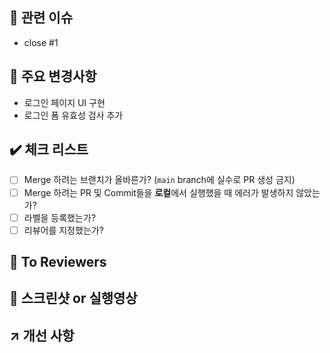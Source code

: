 ## 🚀 관련 이슈

<!-- 이슈 번호를 작성하여 종료시켜주세요 -->

- close #1

## 🔑 주요 변경사항

<!-- 내가 작업한 내용에 대해 작성해주세요! -->

- 로그인 페이지 UI 구현
- 로그인 폼 유효성 검사 추가

## ✔️ 체크 리스트

- [ ] Merge 하려는 브랜치가 올바른가? (`main` branch에 실수로 PR 생성 금지)
- [ ] Merge 하려는 PR 및 Commit들을 **로컬**에서 실행했을 때 에러가 발생하지 않았는가?
- [ ] 라벨을 등록했는가?
- [ ] 리뷰어를 지정했는가?

## 📢 To Reviewers

<!-- 선택 사항 -->

## 📸 스크린샷 or 실행영상

## ↗️ 개선 사항

<!-- 선택 사항 -->
